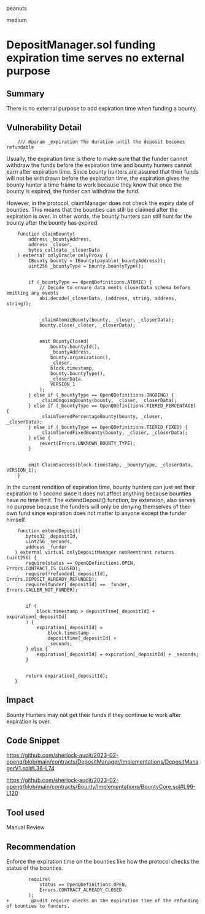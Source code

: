 peanuts

medium

# DepositManager.sol funding expiration time serves no external purpose

## Summary

There is no external purpose to add expiration time when funding a bounty. 

## Vulnerability Detail

```solidity
    /// @param _expiration The duration until the deposit becomes refundable
```

Usually, the expiration time is there to make sure that the funder cannot withdraw the funds before the expiration time and bounty hunters cannot earn after expiration time. Since bounty hunters are assured that their funds will not be withdrawn before the expiration time, the expiration gives the bounty hunter a time frame to work because they know that once the bounty is expired, the funder can withdraw the fund.

However, in the protocol, claimManager does not check the expiry date of bounties. This means that the bounties can still be claimed after the expiration is over. In other words, the bounty hunters can still hunt for the bounty after the bounty has expired.

```solidity
    function claimBounty(
        address _bountyAddress,
        address _closer,
        bytes calldata _closerData
    ) external onlyOracle onlyProxy {
        IBounty bounty = IBounty(payable(_bountyAddress));
        uint256 _bountyType = bounty.bountyType();


        if (_bountyType == OpenQDefinitions.ATOMIC) {
            // Decode to ensure data meets closerData schema before emitting any events
            abi.decode(_closerData, (address, string, address, string));


            _claimAtomicBounty(bounty, _closer, _closerData);
            bounty.close(_closer, _closerData);


            emit BountyClosed(
                bounty.bountyId(),
                _bountyAddress,
                bounty.organization(),
                _closer,
                block.timestamp,
                bounty.bountyType(),
                _closerData,
                VERSION_1
            );
        } else if (_bountyType == OpenQDefinitions.ONGOING) {
            _claimOngoingBounty(bounty, _closer, _closerData);
        } else if (_bountyType == OpenQDefinitions.TIERED_PERCENTAGE) {
            _claimTieredPercentageBounty(bounty, _closer, _closerData);
        } else if (_bountyType == OpenQDefinitions.TIERED_FIXED) {
            _claimTieredFixedBounty(bounty, _closer, _closerData);
        } else {
            revert(Errors.UNKNOWN_BOUNTY_TYPE);
        }


        emit ClaimSuccess(block.timestamp, _bountyType, _closerData, VERSION_1);
    }
 ```
 
 In the current rendition of expiration time, bounty hunters can just set their expiration to 1 second since it does not affect anything because bounties have no time limit. The extendDeposit() function, by extension, also serves no purpose because the funders will only be denying themselves of their own fund since expiration does not matter to anyone except the funder himself.
 
 ```solidity
     function extendDeposit(
        bytes32 _depositId,
        uint256 _seconds,
        address _funder
    ) external virtual onlyDepositManager nonReentrant returns (uint256) {
        require(status == OpenQDefinitions.OPEN, Errors.CONTRACT_IS_CLOSED);
        require(!refunded[_depositId], Errors.DEPOSIT_ALREADY_REFUNDED);
        require(funder[_depositId] == _funder, Errors.CALLER_NOT_FUNDER);


        if (
            block.timestamp > depositTime[_depositId] + expiration[_depositId]
        ) {
            expiration[_depositId] =
                block.timestamp -
                depositTime[_depositId] +
                _seconds;
        } else {
            expiration[_depositId] = expiration[_depositId] + _seconds;
        }


        return expiration[_depositId];
    }
```

## Impact

Bounty Hunters may not get their funds if they continue to work after expiration is over.

## Code Snippet

https://github.com/sherlock-audit/2023-02-openq/blob/main/contracts/DepositManager/Implementations/DepositManagerV1.sol#L36-L74

https://github.com/sherlock-audit/2023-02-openq/blob/main/contracts/Bounty/Implementations/BountyCore.sol#L99-L120

## Tool used

Manual Review

## Recommendation

Enforce the expiration time on the bounties like how the protocol checks the status of the bounties.

```solidity
        require(
            status == OpenQDefinitions.OPEN,
            Errors.CONTRACT_ALREADY_CLOSED
        );
+        @audit require checks on the expiration time of the refunding of bounties to funders.
```